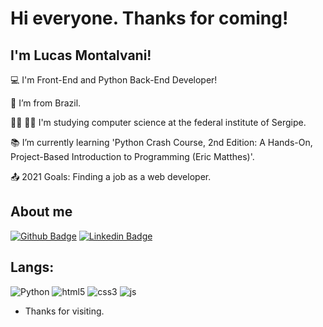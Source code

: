 # Hi everyone. Thanks for coming!

 

## I'm Lucas Montalvani!

 

:computer: I'm Front-End and Python Back-End Developer!

:house_with_garden: I’m from Brazil.

:man_student: :man_technologist: I'm studying computer science at the federal institute of Sergipe.

:books: I’m currently learning 'Python Crash Course, 2nd Edition: A Hands-On, Project-Based Introduction to Programming (Eric Matthes)'.

:outbox_tray: 2021 Goals: Finding a job as a web developer.

 

## About me


[![Github Badge](https://img.shields.io/badge/-Github-000?style=flat-square&logo=Github&logoColor=white&link=https://github.com/montalvas)](https://github.com/montalvas) [![Linkedin Badge](https://img.shields.io/badge/-LinkedIn-blue?style=flat-square&logo=Linkedin&logoColor=white&link=https://www.linkedin.com/in/lucas-montalvani-oliveira-albuquerque-101455215/)](https://www.linkedin.com/in/lucas-montalvani-oliveira-albuquerque-101455215/)




## Langs:


![Python](https://img.shields.io/badge/Python-3776AB?style=for-the-badge&logo=python&logoColor=white) ![html5](https://img.shields.io/badge/HTML5-E34F26?style=for-the-badge&logo=html5&logoColor=white) ![css3](https://img.shields.io/badge/CSS3-1572B6?style=for-the-badge&logo=css3&logoColor=white) ![js](https://img.shields.io/badge/JavaScript-323330?style=for-the-badge&logo=javascript&logoColor=F7DF1E) 


 
- Thanks for visiting.
